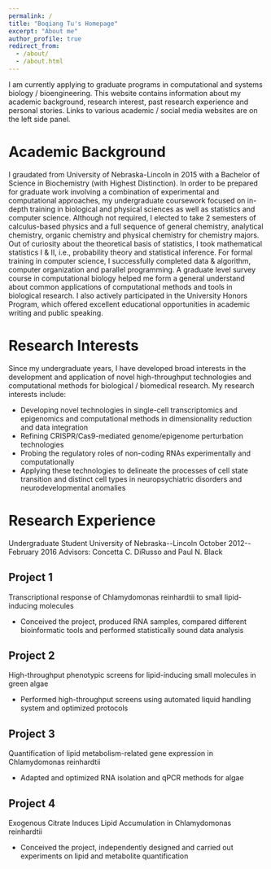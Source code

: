 ```yaml
---
permalink: /
title: "Boqiang Tu's Homepage"
excerpt: "About me"
author_profile: true
redirect_from: 
  - /about/
  - /about.html
---
```

I am currently applying to graduate programs in computational and systems biology / bioengineering. This website contains information about my academic background, research interest, past research experience and personal stories. Links to various academic / social media websites are on the left side panel.

Academic Background
======
I graudated from University of Nebraska-Lincoln in 2015 with a Bachelor of Science in Biochemistry (with Highest Distinction). In order to be prepared for graduate work involving a combination of experimental and computational approaches, my undergraduate coursework focused on in-depth training in biological and physical sciences as well as statistics and computer science. Although not required, I elected to take 2 semesters of calculus-based physics and a full sequence of general chemistry, analytical chemistry, organic chemistry and physical chemistry for chemistry majors. Out of curiosity about the theoretical basis of statistics, I took mathematical statistics I & II, i.e., probability theory and statistical inference. For formal training in computer science, I successfully completed data & algorithm, computer organization and parallel programming. A graduate level survey course in computational biology helped me form a general understand about common applications of computational methods and tools in biological research. I also actively participated in the University Honors Program, which offered excellent educational opportunities in academic writing and public speaking.

Research Interests
======
Since my undergraduate years, I have developed broad interests in the development and application of novel high-throughput technologies and computational methods for biological / biomedical research. My research interests include:
* Developing novel technologies in single-cell transcriptomics and epigenomics and computational methods in dimensionality reduction and data integration
* Refining CRISPR/Cas9-mediated genome/epigenome perturbation technologies
* Probing the regulatory roles of non-coding RNAs experimentally and computationally
* Applying these technologies to delineate the processes of cell state transition and distinct cell types in neuropsychiatric disorders and neurodevelopmental anomalies

Research Experience
======
Undergraduate Student
University of Nebraska--Lincoln    October 2012--February 2016
Advisors: Concetta C. DiRusso and Paul N. Black

Project 1
------
Transcriptional response of Chlamydomonas reinhardtii to small lipid-inducing molecules
* Conceived the project, produced RNA samples, compared different bioinformatic tools and performed statistically sound data analysis

Project 2
------
High-throughput phenotypic screens for lipid-inducing small molecules in green algae
* Performed high-throughput screens using automated liquid handling system and optimized protocols

Project 3
------
Quantification of lipid metabolism-related gene expression in Chlamydomonas reinhardtii
* Adapted and optimized RNA isolation and qPCR methods for algae

Project 4
------
Exogenous Citrate Induces Lipid Accumulation in Chlamydomonas reinhardtii
* Conceived the project, independently designed and carried out experiments on lipid and metabolite quantification
